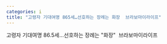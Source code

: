 ```yaml
---
categories: i
title: "고령자 기대여명 865세…선호하는 장례는 화장  브라보마이라이프"
---
```

고령자 기대여명 86.5세…선호하는 장례는 "화장"&nbsp;&nbsp;브라보마이라이프